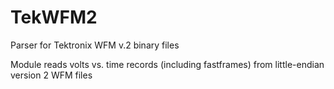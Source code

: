 # TekWFM2
Parser for Tektronix WFM v.2 binary files

Module reads volts vs. time records (including fastframes) from little-endian version 2 WFM files
